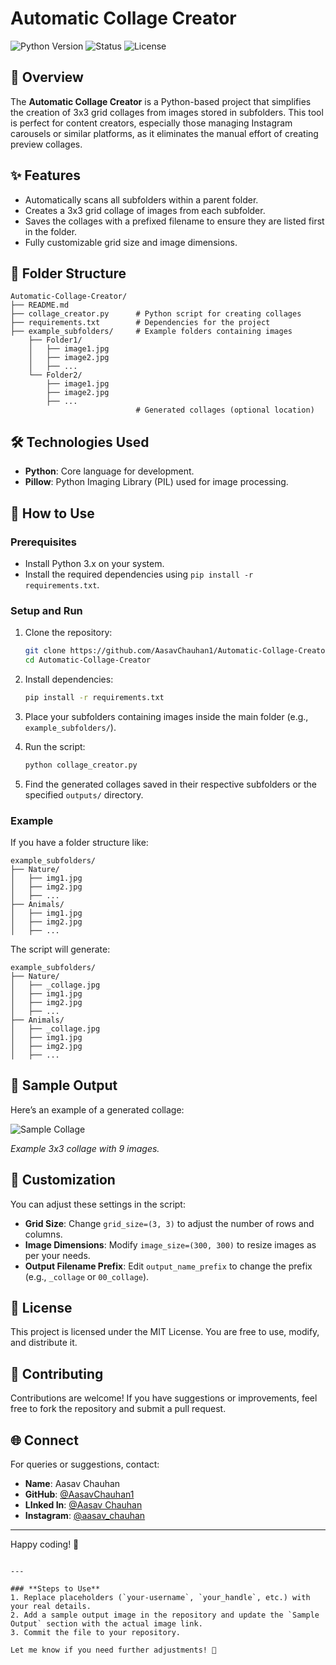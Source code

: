 
# Automatic Collage Creator

![Python Version](https://img.shields.io/badge/python-3.x-blue)
![Status](https://img.shields.io/badge/status-active-brightgreen)
![License](https://img.shields.io/badge/license-MIT-green)

## 🌟 Overview
The **Automatic Collage Creator** is a Python-based project that simplifies the creation of 3x3 grid collages from images stored in subfolders. This tool is perfect for content creators, especially those managing Instagram carousels or similar platforms, as it eliminates the manual effort of creating preview collages.

## ✨ Features
- Automatically scans all subfolders within a parent folder.
- Creates a 3x3 grid collage of images from each subfolder.
- Saves the collages with a prefixed filename to ensure they are listed first in the folder.
- Fully customizable grid size and image dimensions.

## 📂 Folder Structure
```
Automatic-Collage-Creator/
├── README.md
├── collage_creator.py      # Python script for creating collages
├── requirements.txt        # Dependencies for the project
├── example_subfolders/     # Example folders containing images
    ├── Folder1/
    │   ├── image1.jpg
    │   ├── image2.jpg
    │   ├── ...
    └── Folder2/
        ├── image1.jpg
        ├── image2.jpg
        ├── ...
                            # Generated collages (optional location)
```

## 🛠️ Technologies Used
- **Python**: Core language for development.
- **Pillow**: Python Imaging Library (PIL) used for image processing.

## 🚀 How to Use
### Prerequisites
- Install Python 3.x on your system.
- Install the required dependencies using `pip install -r requirements.txt`.

### Setup and Run
1. Clone the repository:
   ```bash
   git clone https://github.com/AasavChauhan1/Automatic-Collage-Creator.git
   cd Automatic-Collage-Creator
   ```
2. Install dependencies:
   ```bash
   pip install -r requirements.txt
   ```

3. Place your subfolders containing images inside the main folder (e.g., `example_subfolders/`).

4. Run the script:
   ```bash
   python collage_creator.py
   ```

5. Find the generated collages saved in their respective subfolders or the specified `outputs/` directory.

### Example
If you have a folder structure like:
```
example_subfolders/
├── Nature/
│   ├── img1.jpg
│   ├── img2.jpg
│   ├── ...
├── Animals/
│   ├── img1.jpg
│   ├── img2.jpg
│   ├── ...
```
The script will generate:
```
example_subfolders/
├── Nature/
│   ├── _collage.jpg
│   ├── img1.jpg
│   ├── img2.jpg
│   ├── ...
├── Animals/
│   ├── _collage.jpg
│   ├── img1.jpg
│   ├── img2.jpg
│   ├── ...
```

## 📸 Sample Output
Here’s an example of a generated collage:

![Sample Collage](https://github.com/user-attachments/assets/5978e047-c315-44cb-b478-c94c99a56a96)


*Example 3x3 collage with 9 images.*

## 🔧 Customization
You can adjust these settings in the script:
- **Grid Size**: Change `grid_size=(3, 3)` to adjust the number of rows and columns.
- **Image Dimensions**: Modify `image_size=(300, 300)` to resize images as per your needs.
- **Output Filename Prefix**: Edit `output_name_prefix` to change the prefix (e.g., `_collage` or `00_collage`).

## 📜 License
This project is licensed under the MIT License. You are free to use, modify, and distribute it.

## 🤝 Contributing
Contributions are welcome! If you have suggestions or improvements, feel free to fork the repository and submit a pull request.

## 🌐 Connect
For queries or suggestions, contact:
- **Name**: Aasav Chauhan
- **GitHub**: [@AasavChauhan1](https://github.com/your-username)
- **LInked In**: [@Aasav Chauhan](https://www.linkedin.com/in/aasav-chauhan/)
- **Instagram**: [@aasav_chauhan](https://instagram.com/your_handle)
---

Happy coding! 🚀
```

---

### **Steps to Use**
1. Replace placeholders (`your-username`, `your_handle`, etc.) with your real details.
2. Add a sample output image in the repository and update the `Sample Output` section with the actual image link.
3. Commit the file to your repository.  

Let me know if you need further adjustments! 🚀
